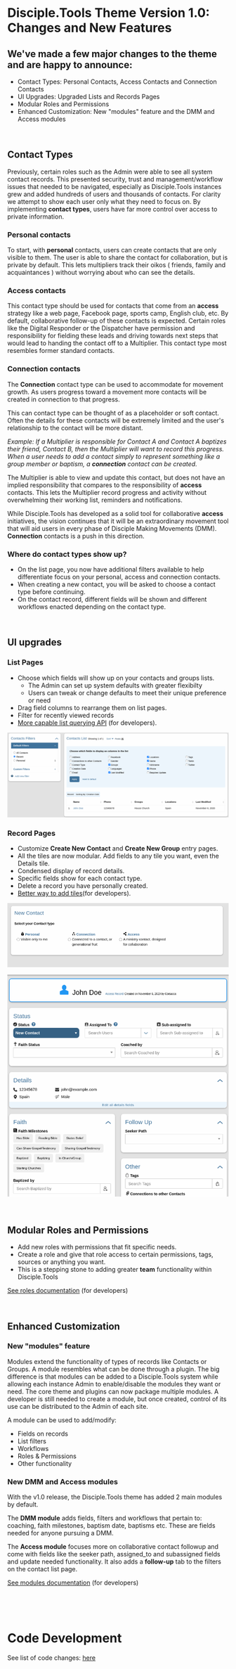 # Disciple.Tools Theme Version 1.0: Changes and New Features

## We've made a few major changes to the theme and are happy to announce:
- Contact Types: Personal Contacts, Access Contacts and Connection Contacts 
- UI Upgrades: Upgraded Lists and Records Pages
- Modular Roles and Permissions
- Enhanced Customization: New "modules" feature and the DMM and Access modules

&nbsp;&nbsp;

## Contact Types
Previously, certain roles such as the Admin were able to see all system contact records. This presented security, trust and management/workflow issues that needed to be navigated, especially as Disciple.Tools instances grew and added hundreds of users and thousands of contacts.  For clarity we attempt to show each user only what they need to focus on.  By implementing **contact types**, users have far more control over access to private information.

### **Personal** contacts  
To start, with **personal** contacts, users can create contacts that are only visible to them. The user is able to share the contact for collaboration, but is private by default. This lets multipliers track their oikos ( friends, family and acquaintances ) without worrying about who can see the details.

### **Access** contacts  
This contact type should be used for contacts that come from an **access** strategy like a web page, Facebook page, sports camp, English club, etc.  By default, collaborative follow-up of these contacts is expected. Certain roles like the Digital Responder or the Dispatcher have permission and responsibility for fielding these leads and driving towards next steps that would lead to handing the contact off to a Multiplier.  This contact type most resembles former standard contacts.  

### **Connection** contacts  
The **Connection** contact type can be used to accommodate for movement growth.  As users progress toward a movement more contacts will be created in connection to that progress. 

This can contact type can be thought of as a placeholder or soft contact.  Often the details for these contacts will be extremely limited and the user's relationship to the contact will be more distant.  

*Example: If a Multiplier is responsible for Contact A and Contact A baptizes their friend, Contact B, then the Multiplier will want to record this progress. When a user needs to add a contact simply to represent something like a group member or baptism, a **connection** contact can be created.* 

The Multiplier is able to view and update this contact, but does not have an implied responsibility that compares to the responsibility of **access** contacts.  This lets the Multiplier record progress and activity without overwhelming their working list, reminders and notifications. 

While Disciple.Tools has developed as a solid tool for collaborative **access** initiatives, the vision continues that it will be an extraordinary movement tool that will aid users in every phase of Disciple Making Movements (DMM).  **Connection** contacts is a push in this direction. 

### Where do contact types show up?
- On the list page, you now have additional filters available to help differentiate focus on your personal, access and connection contacts.
- When creating a new contact, you will be asked to choose a contact type before continuing.
- On the contact record, different fields will be shown and different workflows enacted depending on the contact type.


&nbsp;&nbsp;

## UI upgrades

### List Pages
- Choose which fields will show up on your contacts and groups lists.
  - The Admin can set up system defaults with greater flexibilty
  - Users can tweak or change defaults to meet their unique preference or need
- Drag field columns to rearrange them on list pages.
- Filter for recently viewed records
- [More capable list querying API](../list-query.md) (for developers).

![](../../assets/select-list-fields.png)

### Record Pages
- Customize **Create New Contact** and **Create New Group** entry pages.
- All the tiles are now modular. Add fields to any tile you want, even the Details tile.
- Condensed display of record details.
- Specific fields show for each contact type.
- Delete a record you have personally created.
- [Better way to add tiles](../field-and-tiles.md)(for developers).

![](../../assets/create-contact-types.png)

![](../../assets/contact-details.png)

&nbsp;&nbsp;

## Modular Roles and Permissions
- Add new roles with permissions that fit specific needs. 
- Create a role and give that role access to certain permissions, tags, sources or anything you want.
- This is a stepping stone to adding greater **team** functionality within Disciple.Tools

[See roles documentation](../roles-permissions.md) (for developers)

&nbsp;&nbsp;

## Enhanced Customization 

### New "modules" feature
Modules extend the functionality of types of records like Contacts or Groups. A module resembles what can be done through a plugin. The big difference is that modules can be added to a Disciple.Tools system while allowing each instance Admin to enable/disable the modules they want or need. The core theme and plugins can now package multiple modules.  A developer is still needed to create a module, but once created, control of its use can be distributed to the Admin of each site.

A module can be used to add/modify:
- Fields on records
- List filters
- Workflows
- Roles & Permissions
- Other functionality

### New DMM and Access modules  
With the v1.0 release, the Disciple.Tools theme has added 2 main modules by default.

The **DMM module** adds fields, filters and workflows that pertain to: coaching, faith milestones, baptism date, baptisms etc. These are fields needed for anyone pursuing a DMM. 

The **Access module** focuses more on collaborative contact followup and come with fields like the seeker path, assigned_to and subassigned fields and update needed functionality. It also adds a **follow-up** tab to the filters on the contact list page.

[See modules documentation](../modules.md) (for developers)

&nbsp;&nbsp;

&nbsp;&nbsp;

# Code Development
See list of code changes: [here](./v1.0.0-dev-changes.md) 
